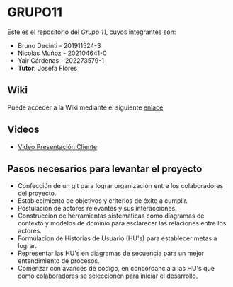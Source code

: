 # GRUPO11

Este es el repositorio del *Grupo 11*, cuyos integrantes son:

* Bruno Decinti - 201911524-3
* Nicolás Muñoz - 202104641-0
* Yair Cárdenas - 202273579-1
* **Tutor**: Josefa Flores

## Wiki
Puede acceder a la Wiki mediante el siguiente [enlace](https://github.com/Yaircitop/GRUPO11-2024-PROYINF/wiki)

## Videos
* [Video Presentación Cliente](https://www.youtube.com/watch?v=abJau21SDIk&ab_channel=RicardoSalasLetelier)

## Pasos necesarios para levantar el proyecto

* Confección de un git para lograr organización entre los colaboradores del proyecto.
* Establecimiento de objetivos y criterios de éxito a cumplir.
* Postulación de actores relevantes y sus interacciones.
* Construccion de herramientas sistematicas como diagramas de contexto y modelos de dominio para esclarecer las relaciones entre los actores.
* Formulacion de Historias de Usuario (HU's) para establecer metas a lograr.
* Representar las HU's en diagramas de secuencia para un mejor entendimiento de procesos.
* Comenzar con  avances de código, en concordancia a las HU's que como colaboradores se seleccionen para iniciar el desarrollo.
